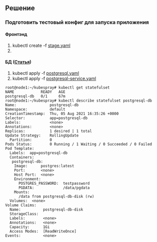 ## Решение
### Подготовить тестовый конфиг для запуска приложения
#### Фронтэнд
1. kubectl create -f [stage.yaml](https://github.com/loshkarevev/Homeworks/blob/main/13.1%20%D0%BA%D0%BE%D0%BD%D1%82%D0%B5%D0%B9%D0%BD%D0%B5%D1%80%D1%8B,%20%D0%BF%D0%BE%D0%B4%D1%8B,%20deployment,%20statefulset,%20services,%20endpoints/stage.yaml)
2. 
#### БД ([Статья](https://www.bmc.com/blogs/kubernetes-postgresql/))
1. kubectl apply -f [postgresql.yaml](https://github.com/loshkarevev/Homeworks/blob/main/13.1%20%D0%BA%D0%BE%D0%BD%D1%82%D0%B5%D0%B9%D0%BD%D0%B5%D1%80%D1%8B%2C%20%D0%BF%D0%BE%D0%B4%D1%8B%2C%20deployment%2C%20statefulset%2C%20services%2C%20endpoints/postgresql.yaml)
2. kubectl apply -f [postgresql-service.yaml](https://github.com/loshkarevev/Homeworks/blob/main/13.1%20%D0%BA%D0%BE%D0%BD%D1%82%D0%B5%D0%B9%D0%BD%D0%B5%D1%80%D1%8B%2C%20%D0%BF%D0%BE%D0%B4%D1%8B%2C%20deployment%2C%20statefulset%2C%20services%2C%20endpoints/postgresql-service.yaml)
```
root@node1:~/kubespray# kubectl get statefulset
NAME            READY   AGE
postgresql-db   0/1     67m
root@node1:~/kubespray# kubectl describe statefulset postgresql-db
Name:               postgresql-db
Namespace:          default
CreationTimestamp:  Thu, 05 Aug 2021 16:35:26 +0000
Selector:           app=postgresql-db
Labels:             <none>
Annotations:        <none>
Replicas:           1 desired | 1 total
Update Strategy:    RollingUpdate
  Partition:        0
Pods Status:        0 Running / 1 Waiting / 0 Succeeded / 0 Failed
Pod Template:
  Labels:  app=postgresql-db
  Containers:
   postgresql-db:
    Image:      postgres:latest
    Port:       <none>
    Host Port:  <none>
    Environment:
      POSTGRES_PASSWORD:  testpassword
      PGDATA:             /data/pgdata
    Mounts:
      /data from postgresql-db-disk (rw)
  Volumes:  <none>
Volume Claims:
  Name:          postgresql-db-disk
  StorageClass:
  Labels:        <none>
  Annotations:   <none>
  Capacity:      1Gi
  Access Modes:  [ReadWriteOnce]
Events:          <none>
```
